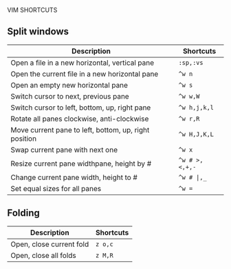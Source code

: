 VIM SHORTCUTS

Split windows
-------------

Description | Shortcuts
----------- | ---------
Open a file in a new horizontal, vertical pane | `:sp,:vs`
Open the current file in a new horizontal pane | `^w n`
Open an empty new horizontal pane | `^w s`
Switch cursor to next, previous pane | `^w w,W`
Switch cursor to left, bottom, up, right pane | `^w h,j,k,l`     
Rotate all panes clockwise, anti-clockwise | `^w r,R`
Move current pane to left, bottom, up, right position | `^w H,J,K,L`
Swap current pane with next one | `^w x`
Resize current pane widthpane, height by # | `^w # >,<,+,-`
Change current pane width, height to # | `^w # \|,_`
Set equal sizes for all panes | `^w =`

Folding
-------

Description | Shortcuts
----------- | ---------
Open, close current fold | `z o,c`
Open, close all folds | `z M,R`
